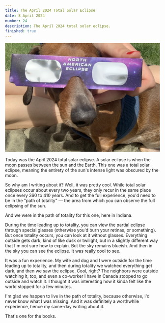 ```yaml
---
title: The April 2024 Total Solar Eclipse
date: 8 April 2024
number: 24
description: The April 2024 total solar eclipse.
finished: true
---
```


![rigby](../static/images/rigby-eclipse.jpg "rigby")

Today was the April 2024 total solar eclipse. A solar eclipse is when the moon passes between the sun and the Earth. This one was a total solar eclipse, meaning the entirety of the sun's intense light was obscured by the moon.

So why am I writing about it? Well, it was pretty cool. While total solar eclipses occur about every two years, they only recur in the same place once every 360 to 410 years. And to get the full experience, you'd need to be in the "path of totality" — the area from which you can observe the full eclipsing of the sun.

And we were in the path of totality for this one, here in Indiana.

 During the time leading up to totality, you can view the partial eclipse through special glasses (otherwise you'd burn your retinas, or something). But once totality occurs, you can look at it without glasses. Everything outside gets dark, kind of like dusk or twilight, but in a slightly different way that I'm not sure how to explain. But the sky remains blueish. And then in the sky you can see the eclipse. It was really cool to see.

It was a fun experience. My wife and dog and I were outside for the time leading up to totality, and then during totality we watched everything get dark, and then we saw the eclipse. Cool, right? The neighbors were outside watching it, too, and even a co-worker I have in Canada stopped to go outside and watch it. I thought it was interesting how it kinda felt like the world stopped for a few minutes.

I'm glad we happen to live in the path of totality, because otherwise, I'd never know what I was missing. And it was definitely a worthwhile experience, hence my same-day writing about it.

That's one for the books.